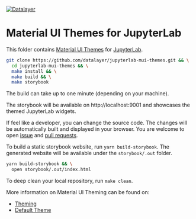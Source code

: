 [![Datalayer](https://raw.githubusercontent.com/datalayer/datalayer/main/res/logo/datalayer-25.svg?sanitize=true)](https://datalayer.io)

# Material UI Themes for JupyterLab

This folder contains [Material UI Themes](https://material-ui.com/customization/theming) for [JupyterLab](https://github.com/jupyterlab/jupyterlab).

```bash
git clone https://github.com/datalayer/jupyterlab-mui-themes.git && \
  cd jupyterlab-mui-themes && \
  make install && \
  make build && \
  make storybook
```

The build can take up to one minute (depending on your machine).

The storybook will be available on http://localhost:9001 and showcases the themed JupyterLab widgets.

If feel like a developer, you can change the source code. The changes will be automatically built and displayed in your browser. You are welcome to open [issue](https://github.com/datalayer/jupyterlab-mui-themes/issues) and [pull requests](https://github.com/datalayer/jupyterlab-mui-themes/pulls).

To build a static storybook website, run `yarn build-storybook`. The generated website will be available under the `storybook/.out` folder.

```bash
yarn build-storybook && \
  open storybook/.out/index.html
```

To deep clean your local repository, run `make clean`.

More information on Material UI Theming can be found on:

- [Theming](https://material-ui.com/customization/theming)
- [Default Theme](https://material-ui.com/customization/default-theme)
